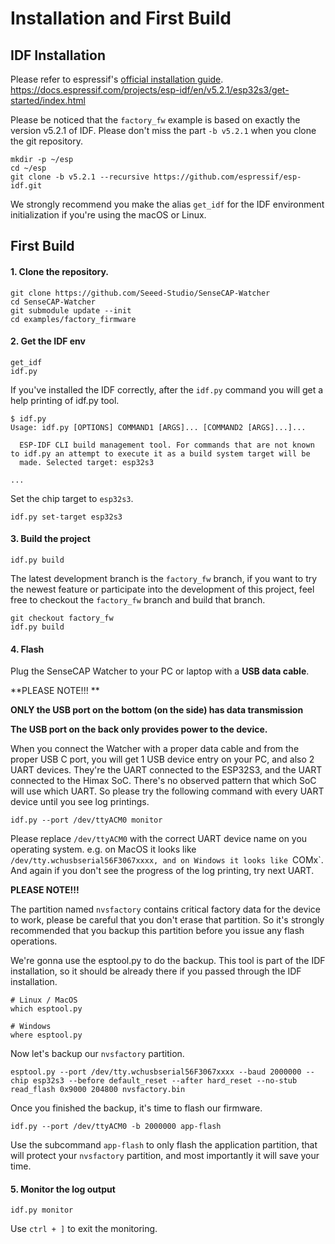 # Installation and First Build

## IDF Installation

Please refer to espressif's [official installation guide](https://docs.espressif.com/projects/esp-idf/en/v5.2.1/esp32s3/get-started/index.html).
https://docs.espressif.com/projects/esp-idf/en/v5.2.1/esp32s3/get-started/index.html

Please be noticed that the `factory_fw` example is based on exactly the version v5.2.1 of IDF. Please don't miss the part `-b v5.2.1` when you clone the git repository.
```
mkdir -p ~/esp
cd ~/esp
git clone -b v5.2.1 --recursive https://github.com/espressif/esp-idf.git
```
We strongly recommend you make the alias `get_idf` for the IDF environment initialization if you're using the macOS or Linux.

## First Build

#### 1. Clone the repository.

```
git clone https://github.com/Seeed-Studio/SenseCAP-Watcher
cd SenseCAP-Watcher
git submodule update --init
cd examples/factory_firmware
```

#### 2. Get the IDF env

```
get_idf
idf.py
```

If you've installed the IDF correctly, after the `idf.py` command you will get a help printing of idf.py tool.

```
$ idf.py
Usage: idf.py [OPTIONS] COMMAND1 [ARGS]... [COMMAND2 [ARGS]...]...

  ESP-IDF CLI build management tool. For commands that are not known to idf.py an attempt to execute it as a build system target will be
  made. Selected target: esp32s3

...

```

Set the chip target to `esp32s3`.

```
idf.py set-target esp32s3
```

#### 3. Build the project

```
idf.py build
```

The latest development branch is the `factory_fw` branch, if you want to try the newest feature or participate into the development of this project, feel free to checkout the `factory_fw` branch and build that branch.

```
git checkout factory_fw
idf.py build
```

#### 4. Flash

Plug the SenseCAP Watcher to your PC or laptop with a **USB data cable**.

**PLEASE NOTE!!! **

**ONLY the USB port on the bottom (on the side) has data transmission**

**The USB port on the back only provides power to the device.**

When you connect the Watcher with a proper data cable and from the proper USB C port, you will get 1 USB device entry on your PC, and also 2 UART devices. They're the UART connected to the ESP32S3, and the UART connected to the Himax SoC. There's no observed pattern that which SoC will use which UART. So please try the following command with every UART device until you see log printings. 

```
idf.py --port /dev/ttyACM0 monitor
```

Please replace `/dev/ttyACM0` with the correct UART device name on you operating system. e.g. on MacOS it looks like `/dev/tty.wchusbserial56F3067xxxx, and on Windows it looks like `COMx`. And again if you don't see the progress of the log printing, try next UART.

**PLEASE NOTE!!!**

The partition named `nvsfactory` contains critical factory data for the device to work, please be careful that you don't erase that partition. So it's strongly recommended that you backup this partition before you issue any flash operations.

We're gonna use the esptool.py to do the backup. This tool is part of the IDF installation, so it should be already there if you passed through the IDF installation.

```
# Linux / MacOS
which esptool.py

# Windows
where esptool.py
```

Now let's backup our `nvsfactory` partition.

```
esptool.py --port /dev/tty.wchusbserial56F3067xxxx --baud 2000000 --chip esp32s3 --before default_reset --after hard_reset --no-stub read_flash 0x9000 204800 nvsfactory.bin
```

Once you finished the backup, it's time to flash our firmware.

```
idf.py --port /dev/ttyACM0 -b 2000000 app-flash
```

Use the subcommand `app-flash` to only flash the application partition, that will protect your `nvsfactory` partition, and most importantly it will save your time.

#### 5. Monitor the log output

```
idf.py monitor
```

Use `ctrl + ]` to exit the monitoring.









